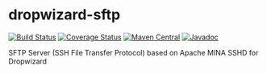 # dropwizard-sftp
[![Build Status](https://travis-ci.org/dhatim/dropwizard-sftp.png?branch=master)](https://travis-ci.org/dhatim/dropwizard-sftp)
[![Coverage Status](https://coveralls.io/repos/github/dhatim/dropwizard-sftp/badge.svg?branch=master)](https://coveralls.io/github/dhatim/dropwizard-sftp?branch=master)
[![Maven Central](https://maven-badges.herokuapp.com/maven-central/org.dhatim/dropwizard-sftp/badge.svg)](https://maven-badges.herokuapp.com/maven-central/org.dhatim/dropwizard-sftp)
[![Javadoc](http://www.javadoc.io/badge/org.dhatim/dropwizard-sftp.svg)](http://www.javadoc.io/doc/org.dhatim/dropwizard-sftp)

SFTP Server (SSH File Transfer Protocol) based on Apache MINA SSHD for Dropwizard

